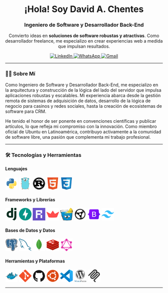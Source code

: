 <div align="center">

  <h1 style="border-bottom: none;">
    <b>¡Hola! Soy David A. Chentes</b>
  </h1>

  <h3>
    <b>Ingeniero de Software y Desarrollador Back-End</b>
  </h3>
</div>

<p align="center">
  Convierto ideas en <b>soluciones de software robustas y atractivas</b>. Como desarrollador freelance, me especializo en crear experiencias web a medida que impulsan resultados.
</p>

<div align="center">
  <a href="http://linkedin.com/in/david-alejandro-chentes-ramos" target="_blank" rel="noopener noreferrer">
    <img src="https://img.shields.io/badge/LinkedIn-0077B5?style=for-the-badge&logo=linkedin&logoColor=white" alt="LinkedIn">
  </a>
  <a href="httpswa.me/5354214040" target="_blank" rel="noopener noreferrer">
    <img src="https://img.shields.io/badge/WhatsApp-25D366?style=for-the-badge&logo=whatsapp&logoColor=white" alt="WhatsApp">
  </a>
  <a href="mailto:davidalejandrochentes@gmail.com">
    <img src="https://img.shields.io/badge/Gmail-D14836?style=for-the-badge&logo=gmail&logoColor=white" alt="Gmail">
  </a>
</div>

---

### 👨‍💻 Sobre Mí

Como Ingeniero de Software y Desarrollador Back-End, me especializo en la arquitectura y construcción de la lógica del lado del servidor que impulsa aplicaciones robustas y escalables. Mi experiencia abarca desde la gestión remota de sistemas de adquisición de datos, desarrollo de la lógica de negocio para casinos y redes sociales, hasta la creación de ecosistemas de software para CRM. 

He tenido el honor de ser ponente en convenciones científicas y publicar artículos, lo que refleja mi compromiso con la innovación. Como miembro oficial de Ubuntu en Latinoamérica, contribuyo activamente a la comunidad de software libre, una pasión que complementa mi trabajo profesional. 

---

### 🛠️ Tecnologías y Herramientas

<div>
  <h4><b>Lenguajes</b></h4>
  <p>
    <img src="svg/python-original.svg" alt="Python" width="40" height="40"/>
    <img src="svg/Go.svg" alt="Go" width="40" height="40"/>
    <img src="svg/rust-original.svg" alt="Rust" width="40" height="40"/>
    <img src="svg/html5-original.svg" alt="HTML5" width="40" height="40"/>
    <img src="svg/css3-original.svg" alt="CSS3" width="40" height="40"/>
  </p>
  <h4><b>Frameworks y Librerías</b></h4>
  <p>
    <img src="svg/django-plain.svg" alt="Django" width="40" height="40"/>
    <img src="svg/fastapi-original.svg" alt="FastAPI" width="40" height="40"/>
    <img src="svg/reflex.png" alt="Reflex" width="40" height="40"/>
    <img src="svg/streamlit-plain.svg" alt="Streamlit" width="40" height="40"/>
    <img src="svg/gin.png" alt="Gin" width="40" height="40"/>
    <img src="svg/actix.png" alt="Actix" width="40" height="40"/>
    <img src="svg/bootstrap-original.svg" alt="Bootstrap" width="40" height="40"/>
    <img src="svg/tailwindcss-original.svg" alt="Tailwind CSS" width="40" height="40"/>
  </p>
  <h4><b>Bases de Datos y Datos</b></h4>
  <p>
    <img src="svg/postgresql-original.svg" alt="PostgreSQL" width="40" height="40"/>
    <img src="svg/mysql-original.svg" alt="MySQL" width="40" height="40"/>
    <img src="svg/mongodb-original.svg" alt="MongoDB" width="40" height="40"/>
    <img src="svg/Redis.svg" alt="Redis" width="40" height="40"/>
    <img src="svg/GraphQL.svg" alt="GraphQL" width="40" height="40"/>
  </p>
  <h4><b>Herramientas y Plataformas</b></h4>
  <p>
    <img src="svg/docker-original.svg" alt="Docker" width="40" height="40"/>
    <img src="svg/git-original.svg" alt="Git" width="40" height="40"/>
    <img src="svg/github-original.svg" alt="GitHub" width="40" height="40"/>
    <img src="svg/Ubuntu.svg" alt="Ubuntu" width="40" height="40"/>
    <img src="svg/vscode-original.svg" alt="VS Code" width="40" height="40"/>
    <img src="svg/wordpress-original.svg" alt="WordPress" width="40" height="40"/>
    <img src="svg/mcp.svg" alt="MCP" width="40" height="40"/>
  </p>
</div>

---
